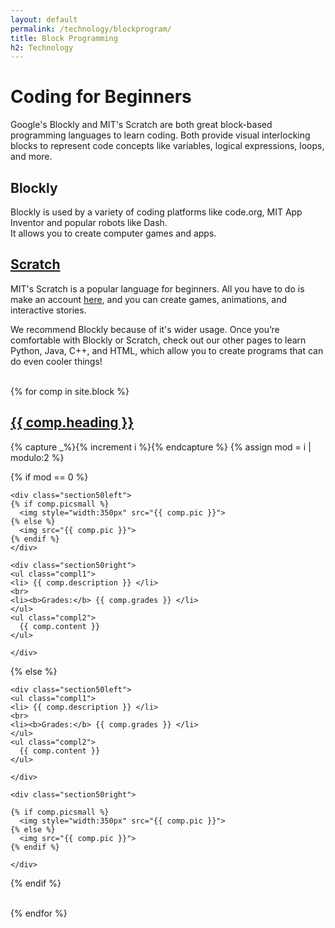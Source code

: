 ```yaml
---
layout: default
permalink: /technology/blockprogram/
title: Block Programming
h2: Technology
---
```

<section50> 
<h1>Coding for Beginners</h1>
<p> Google's Blockly and MIT's Scratch
are both great block-based programming languages to learn coding. Both provide visual interlocking blocks to represent code concepts like variables, logical expressions, loops, and more.</p>

<div class="section50left">
<h2>Blockly</h2>
<p>Blockly is used by a variety of coding platforms like code.org, MIT App Inventor and popular robots like Dash. <br> It allows you to create computer games and apps. </p> </div>

<div class="section50right">
<h2><a href="https://scratch.mit.edu/" target="_blank">Scratch</a></h2>
<p>MIT's Scratch is a popular language for beginners. All you have to do is make an account <a href="https://scratch.mit.edu/" target="_blank">here</a>, and you can create games, animations, and interactive stories.</p>
</div>
</section50> 

<section50short>
<div>We recommend Blockly because of it's wider usage. Once you’re comfortable with Blockly or Scratch, check out our other pages to learn Python, Java, C++, and HTML, which allow you to create programs that can do even cooler things!</div>
</section50short>
<br>

{% for comp in site.block %}  
<section50> 
  <h2> <a href=" {{ comp.toplink }} " target="_blank">{{ comp.heading }} </a> </h2>

  <!-- Use capture to prevent outputting i -->
  {% capture _%}{% increment i %}{% endcapture %}
  {% assign mod = i | modulo:2 %}

  <!-- For even loop runs, put pic to left. Switch for odd -->
  {% if mod == 0 %}

    <div class="section50left">
    {% if comp.picsmall %}
      <img style="width:350px" src="{{ comp.pic }}">
    {% else %}
      <img src="{{ comp.pic }}">
    {% endif %}
    </div>

    <div class="section50right">
    <ul class="compl1">
    <li> {{ comp.description }} </li>
    <br>
    <li><b>Grades:</b> {{ comp.grades }} </li>
    </ul>
    <ul class="compl2">
      {{ comp.content }} 
    </ul>

    </div>

  {% else %}

    <div class="section50left">
    <ul class="compl1">
    <li> {{ comp.description }} </li>
    <br>
    <li><b>Grades:</b> {{ comp.grades }} </li>
    </ul>
    <ul class="compl2">
      {{ comp.content }} 
    </ul>

    </div>
 
    <div class="section50right">

    {% if comp.picsmall %}
      <img style="width:350px" src="{{ comp.pic }}">
    {% else %}
      <img src="{{ comp.pic }}">
    {% endif %}

    </div>

  {% endif %}

</section50>
<br>
{% endfor %}